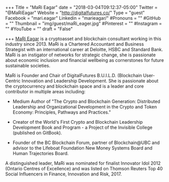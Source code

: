 +++
Title = "MaRi Eagar"
date = "2018-03-04T09:12:37-05:00"
Twitter = "@MaRiEagar"
Website = "http://digitalfutures.co/"
Type = "guest"
Facebook = "mari.eagar"
Linkedin = "marieagar/"
#Pronouns = ""
#GitHub = ""
Thumbnail = "img/guest/maRi_eager.jpg"
#Pinterest = ""
#Instagram = ""
#YouTube = ""
draft = "False"

+++
[MaRi Eagar](https://www.linkedin.com/in/marieagar/) is a cryptoasset and blockchain consultant working in this industry since 2013. MaRi is a Chartered Accountant and Business Strategist with an international career at Deloitte, HSBC and Standard Bank. MaRi is an instigator of networks for strategic change, she is passionate about economic inclusion and financial wellbeing as cornerstones for future sustainable societies.

MaRi is Founder and Chair of DigitalFutures B.U.I.L.D. (Blockchain User-Centric Innovation and Leadership Development. She is passionate about the cryptocurrency and blockchain space and is a leader and core contributor in multiple areas including:

* Medium Author of "The Crypto and Blockchain Generation: Distributed Leadership and Organizational Development in the Crypto and Token Economy: Principles, Pathways and Practices."

* Creator of the World's First Crypto and Blockchain Leadership Development Book and Program - a Project of the Invisible College (published on GitBook).

* Founder of the BC Blockchain Forum, partner of Blockchain@UBC and advisor to the Lifeboat Foundation New Money Systems Board and Human Trajectories Board.

A distinguished leader, MaRi was nominated for finalist Innovator Idol 2012 (Ontario Centres of Excellence) and was listed on Thomson Reuters Top 40 Social Influencers in Finance, Innovation and Risk, 2017.
